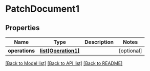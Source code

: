 # PatchDocument1

## Properties
Name | Type | Description | Notes
------------ | ------------- | ------------- | -------------
**operations** | [**list[Operation1]**](Operation1.md) |  | [optional] 

[[Back to Model list]](../README.md#documentation-for-models) [[Back to API list]](../README.md#documentation-for-api-endpoints) [[Back to README]](../README.md)


